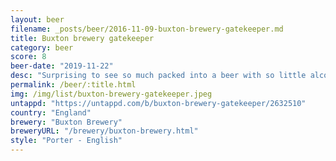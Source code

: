 ```yaml
---
layout: beer
filename: _posts/beer/2016-11-09-buxton-brewery-gatekeeper.md
title: Buxton brewery gatekeeper
category: beer
score: 8
beer-date: "2019-11-22"
desc: "Surprising to see so much packed into a beer with so little alcohol. Very well balanced porter, simple and drinkable"
permalink: /beer/:title.html
img: /img/list/buxton-brewery-gatekeeper.jpeg
untappd: "https://untappd.com/b/buxton-brewery-gatekeeper/2632510"
country: "England"
brewery: "Buxton Brewery"
breweryURL: "/brewery/buxton-brewery.html"
style: "Porter - English"
---
```

